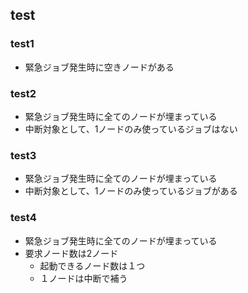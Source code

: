 ## test
### test1
- 緊急ジョブ発生時に空きノードがある
### test2
- 緊急ジョブ発生時に全てのノードが埋まっている
- 中断対象として、1ノードのみ使っているジョブはない
### test3
- 緊急ジョブ発生時に全てのノードが埋まっている
- 中断対象として、1ノードのみ使っているジョブがある
### test4
- 緊急ジョブ発生時に全てのノードが埋まっている
- 要求ノード数は2ノード
    - 起動できるノード数は１つ
    - １ノードは中断で補う